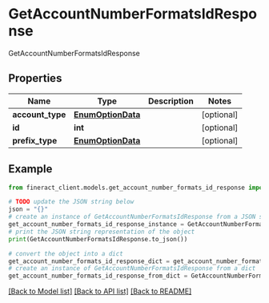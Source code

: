 # GetAccountNumberFormatsIdResponse

GetAccountNumberFormatsIdResponse

## Properties

Name | Type | Description | Notes
------------ | ------------- | ------------- | -------------
**account_type** | [**EnumOptionData**](EnumOptionData.md) |  | [optional] 
**id** | **int** |  | [optional] 
**prefix_type** | [**EnumOptionData**](EnumOptionData.md) |  | [optional] 

## Example

```python
from fineract_client.models.get_account_number_formats_id_response import GetAccountNumberFormatsIdResponse

# TODO update the JSON string below
json = "{}"
# create an instance of GetAccountNumberFormatsIdResponse from a JSON string
get_account_number_formats_id_response_instance = GetAccountNumberFormatsIdResponse.from_json(json)
# print the JSON string representation of the object
print(GetAccountNumberFormatsIdResponse.to_json())

# convert the object into a dict
get_account_number_formats_id_response_dict = get_account_number_formats_id_response_instance.to_dict()
# create an instance of GetAccountNumberFormatsIdResponse from a dict
get_account_number_formats_id_response_from_dict = GetAccountNumberFormatsIdResponse.from_dict(get_account_number_formats_id_response_dict)
```
[[Back to Model list]](../README.md#documentation-for-models) [[Back to API list]](../README.md#documentation-for-api-endpoints) [[Back to README]](../README.md)


